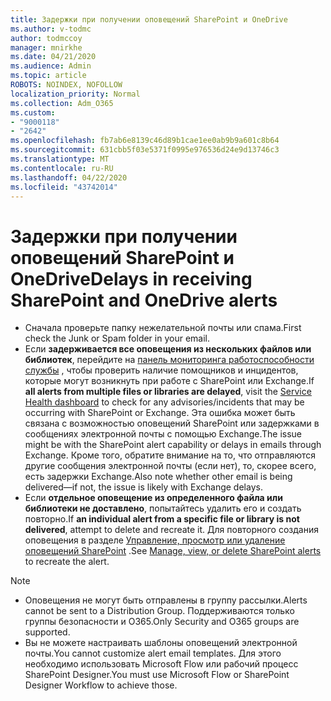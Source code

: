 ```yaml
---
title: Задержки при получении оповещений SharePoint и OneDrive
ms.author: v-todmc
author: todmccoy
manager: mnirkhe
ms.date: 04/21/2020
ms.audience: Admin
ms.topic: article
ROBOTS: NOINDEX, NOFOLLOW
localization_priority: Normal
ms.collection: Adm_O365
ms.custom:
- "9000118"
- "2642"
ms.openlocfilehash: fb7ab6e8139c46d89b1cae1ee0ab9b9a601c8b64
ms.sourcegitcommit: 631cbb5f03e5371f0995e976536d24e9d13746c3
ms.translationtype: MT
ms.contentlocale: ru-RU
ms.lasthandoff: 04/22/2020
ms.locfileid: "43742014"
---
```

# <a name="delays-in-receiving-sharepoint-and-onedrive-alerts"></a><span data-ttu-id="d4b98-102">Задержки при получении оповещений SharePoint и OneDrive</span><span class="sxs-lookup"><span data-stu-id="d4b98-102">Delays in receiving SharePoint and OneDrive alerts</span></span>

- <span data-ttu-id="d4b98-103">Сначала проверьте папку нежелательной почты или спама.</span><span class="sxs-lookup"><span data-stu-id="d4b98-103">First check the Junk or Spam folder in your email.</span></span>
- <span data-ttu-id="d4b98-104">Если **задерживается все оповещения из нескольких файлов или библиотек**, перейдите на [панель мониторинга работоспособности службы](https://portal.office.com/adminportal/home?ref=/servicehealth) , чтобы проверить наличие помощников и инцидентов, которые могут возникнуть при работе с SharePoint или Exchange.</span><span class="sxs-lookup"><span data-stu-id="d4b98-104">If **all alerts from multiple files or libraries are delayed**, visit the [Service Health dashboard](https://portal.office.com/adminportal/home?ref=/servicehealth) to check for any advisories/incidents that may be occurring with SharePoint or Exchange.</span></span> <span data-ttu-id="d4b98-105">Эта ошибка может быть связана с возможностью оповещений SharePoint или задержками в сообщениях электронной почты с помощью Exchange.</span><span class="sxs-lookup"><span data-stu-id="d4b98-105">The issue might be with the SharePoint alert capability or delays in emails through Exchange.</span></span> <span data-ttu-id="d4b98-106">Кроме того, обратите внимание на то, что отправляются другие сообщения электронной почты (если нет), то, скорее всего, есть задержки Exchange.</span><span class="sxs-lookup"><span data-stu-id="d4b98-106">Also note whether other email is being delivered—if not, the issue is likely with Exchange delays.</span></span>
- <span data-ttu-id="d4b98-107">Если **отдельное оповещение из определенного файла или библиотеки не доставлено**, попытайтесь удалить его и создать повторно.</span><span class="sxs-lookup"><span data-stu-id="d4b98-107">If **an individual alert from a specific file or library is not delivered**, attempt to delete and recreate it.</span></span> <span data-ttu-id="d4b98-108">Для повторного создания оповещения в разделе [Управление, просмотр или удаление оповещений SharePoint](https://support.microsoft.com/office/manage-view-or-delete-sharepoint-alerts-99dfb19c-9a90-4a8c-aba1-aa8c8afb0de2) .</span><span class="sxs-lookup"><span data-stu-id="d4b98-108">See [Manage, view, or delete SharePoint alerts](https://support.microsoft.com/office/manage-view-or-delete-sharepoint-alerts-99dfb19c-9a90-4a8c-aba1-aa8c8afb0de2) to recreate the alert.</span></span>

> [!NOTE]
> - <span data-ttu-id="d4b98-109">Оповещения не могут быть отправлены в группу рассылки.</span><span class="sxs-lookup"><span data-stu-id="d4b98-109">Alerts cannot be sent to a Distribution Group.</span></span> <span data-ttu-id="d4b98-110">Поддерживаются только группы безопасности и O365.</span><span class="sxs-lookup"><span data-stu-id="d4b98-110">Only Security and O365 groups are supported.</span></span>
> - <span data-ttu-id="d4b98-111">Вы не можете настраивать шаблоны оповещений электронной почты.</span><span class="sxs-lookup"><span data-stu-id="d4b98-111">You cannot customize alert email templates.</span></span> <span data-ttu-id="d4b98-112">Для этого необходимо использовать Microsoft Flow или рабочий процесс SharePoint Designer.</span><span class="sxs-lookup"><span data-stu-id="d4b98-112">You must use Microsoft Flow or SharePoint Designer Workflow to achieve those.</span></span>
